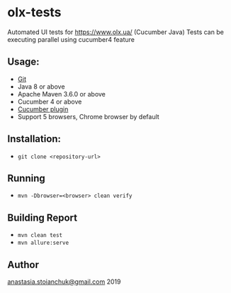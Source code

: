 # olx-tests
Automated UI tests for https://www.olx.ua/ (Cucumber Java)
Tests can be executing parallel using cucumber4 feature

## Usage:
* [Git](https://git-scm.com/)
* Java 8 or above
* Apache Maven 3.6.0 or above
* Cucumber 4 or above
* [Cucumber plugin](https://plugins.jetbrains.com/plugin/7212-cucumber-for-java/)
* Support 5 browsers, Chrome browser by default

## Installation:
* ``` git clone <repository-url> ```

## Running
* ```mvn -Dbrowser=<browser> clean verify```

## Building Report 
* ```mvn clean test```
* ```mvn allure:serve```

## Author
anastasia.stoianchuk@gmail.com 2019

